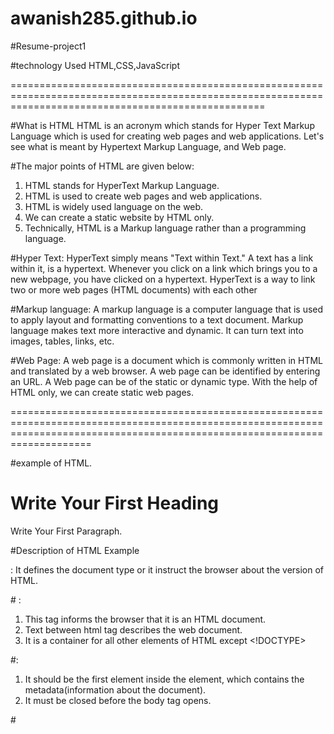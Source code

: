 # awanish285.github.io
#Resume-project1




#technology Used
HTML,CSS,JavaScript

========================================================================================================================================================


#What is HTML
HTML is an acronym which stands for Hyper Text Markup Language which is used for creating web pages and web applications. 
Let's see what is meant by Hypertext Markup Language, and Web page.

#The major points of HTML are given below:


1) HTML stands for HyperText Markup Language.
2) HTML is used to create web pages and web applications.
3) HTML is widely used language on the web.
4) We can create a static website by HTML only.
5) Technically, HTML is a Markup language rather than a programming language.

#Hyper Text: 
HyperText simply means "Text within Text." A text has a link within it, is a hypertext. 
Whenever you click on a link which brings you to a new webpage, you have clicked on a hypertext. 
HyperText is a way to link two or more web pages (HTML documents) with each other


#Markup language: 
A markup language is a computer language that is used to apply layout and formatting conventions to a text document. 
Markup language makes text more interactive and dynamic. It can turn text into images, tables, links, etc.


#Web Page: 
A web page is a document which is commonly written in HTML and translated by a web browser. 
A web page can be identified by entering an URL. A Web page can be of the static or dynamic type. With the help of HTML only, we can create static web pages.

================================================================================================================================================================================

#example of HTML.

<!DOCTYPE>  
<html>  
<head>  
<title>Web page title</title>  
</head>  
<body>  
<h1>Write Your First Heading</h1>  
<p>Write Your First Paragraph.</p>  
</body>  
</html>


#Description of HTML Example

<!DOCTYPE>: It defines the document type or it instruct the browser about the version of HTML.

#<html > :

1) This tag informs the browser that it is an HTML document. 
2) Text between html tag describes the web document. 
3) It is a container for all other elements of HTML except <!DOCTYPE>


#<head>:

1) It should be the first element inside the <html> element, which contains the metadata(information about the document). 
2) It must be closed before the body tag opens.


#<title>:
 
1) As its name suggested, it is used to add title of that HTML page which appears at the top of the browser window. 
2) It must be placed inside the head tag and should close immediately. (Optional)


#<body> : 

1) Text between body tag describes the body content of the page that is visible to the end user. 
2) This tag contains the main content of the HTML document.

#<h1> : 

Text between <h1> tag describes the first level heading of the webpage.

#<p> : 

Text between <p> tag describes the paragraph of the webpage.



#Features of HTML

1) It is a very easy and simple language. It can be easily understood and modified.

2) It is very easy to make an effective presentation with HTML because it has a lot of formatting tags.

3) It is a markup language, so it provides a flexible way to design web pages along with the text.

4) It facilitates programmers to add a link on the web pages (by html anchor tag), so it enhances the interest of browsing of the user.

5) It is platform-independent because it can be displayed on any platform like Windows, Linux, and Macintosh, etc.

6) It facilitates the programmer to add Graphics, Videos, and Sound to the web pages which makes it more attractive and interactive.

7) HTML is a case-insensitive language, which means we can use tags either in lower-case or upper-case.


=================================================================================================================================================================================
